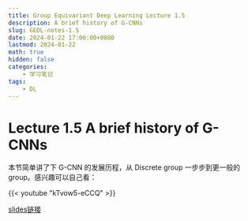 ```yaml
---
title: Group Equivariant Deep Learning Lecture 1.5
description: A brief history of G-CNNs
slug: GEDL-notes-1.5
date: 2024-01-22 17:00:00+0800
lastmod: 2024-01-22
math: true
hidden: false
categories:
    - 学习笔记
tags:
    - DL
---
```


# Lecture 1.5 A brief history of G-CNNs

本节简单讲了下 G-CNN 的发展历程，从 Discrete group 一步步到更一般的 group。感兴趣可以自己看：

{{< youtube "kTvow5-eCCQ" >}}

[slides链接](https://uvagedl.github.io/lectures_pdf/Lecture_1_5_History.pdf)